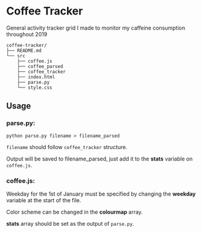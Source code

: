 # Coffee Tracker

General activity tracker grid I made to monitor my caffeine consumption throughout 2019

````
coffee-tracker/
├── README.md
└── src
    ├── coffee.js
    ├── coffee_parsed
    ├── coffee_tracker
    ├── index.html
    ├── parse.py
    └── style.css
````

## Usage

### parse.py:

````
python parse.py filename > filename_parsed
````

`filename` should follow `coffee_tracker` structure.

Output will be saved to filename_parsed, just add it to the **stats** variable on `coffee.js`.

### coffee.js:

Weekday for the 1st of January must be specified by changing the **weekday** variable at the start of the file.

Color scheme can be changed in the **colourmap** array.

**stats** array should be set as the output of `parse.py`.